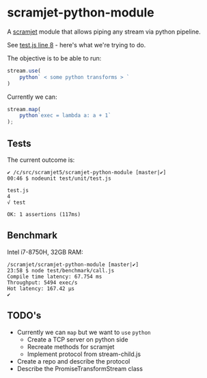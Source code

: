 # scramjet-python-module

A [scramjet][1] module that allows piping any stream via python pipeline.

See [test.js line 8](https://github.com/MichalCz/scramjet-python-module/blob/master/test/unit/test.js#L8) - here's what we're trying to do.

The objective is to be able to run:

```javascript
stream.use(
    python` < some python transforms > `
)
```

Currently we can:

```javascript
stream.map(
    python`exec = lambda a: a + 1`
);
```

## Tests

The current outcome is:

```
✔ /c/src/scramjet5/scramjet-python-module [master|✔]
00:46 $ nodeunit test/unit/test.js

test.js
4
√ test

OK: 1 assertions (117ms)
```

## Benchmark

Intel i7-8750H, 32GB RAM:

```
/scramjet/scramjet-python-module [master|✔]
23:58 $ node test/benchmark/call.js
Compile time latency: 67.754 ms
Throughput: 5494 exec/s
Hot latency: 167.42 µs
✔
```

## TODO's

* Currently we can `map` but we want to `use` `python`
  * Create a TCP server on python side
  * Recreate methods for scramjet
  * Implement protocol from stream-child.js
* Create a repo and describe the protocol
* Describe the PromiseTransformStream class

[1]: https://www.scramjet.org/
